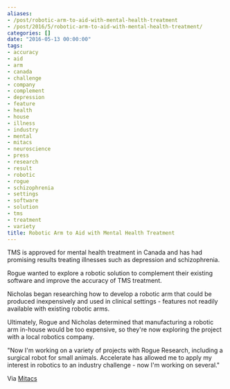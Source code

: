 ```yaml
---
aliases:
- /post/robotic-arm-to-aid-with-mental-health-treatment
- /post/2016/5/robotic-arm-to-aid-with-mental-health-treatment/
categories: []
date: "2016-05-13 00:00:00"
tags:
- accuracy
- aid
- arm
- canada
- challenge
- company
- complement
- depression
- feature
- health
- house
- illness
- industry
- mental
- mitacs
- neuroscience
- press
- research
- result
- robotic
- rogue
- schizophrenia
- settings
- software
- solution
- tms
- treatment
- variety
title: Robotic Arm to Aid with Mental Health Treatment
---
```


TMS is approved for mental health treatment in Canada and has had promising results treating illnesses such as depression and schizophrenia.

Rogue wanted to explore a robotic solution to complement their existing software and improve the accuracy of TMS treatment.

<!--more-->

Nicholas began researching how to develop a robotic arm that could be produced inexpensively and used in clinical settings - features not readily available with existing robotic arms.

Ultimately, Rogue and Nicholas determined that manufacturing a robotic arm in-house would be too expensive, so they're now exploring the project with a local robotics company.

"Now I'm working on a variety of projects with Rogue Research, including a surgical robot for small animals. Accelerate has allowed me to apply my interest in robotics to an industry challenge - now I'm working on several."

Via [Mitacs](https://www.mitacs.ca/en/newsroom/success-story/robotic-arm-aid-mental-health-treatment)
